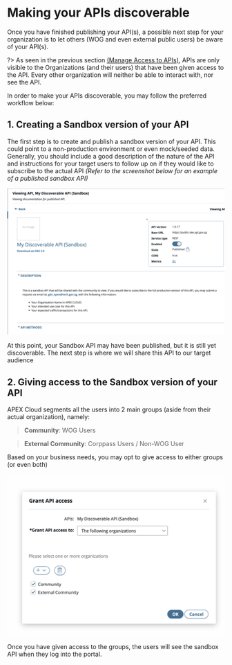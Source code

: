 # Making your APIs discoverable

Once you have finished publishing your API(s), a possible next step for your organization is to let others (WOG and even external public users) be aware of your API(s). 

?> As seen in the previous section [(Manage Access to APIs)](sections/publishing/api-access.md), APIs are only visible to the Organizations (and their users) that have been given access to the API. Every other organization will neither be able to interact with, nor see the API.

In order to make your APIs discoverable, you may follow the preferred workflow below:

## 1. Creating a Sandbox version of your API

The first step is to create and publish a sandbox version of your API. This could point to a non-production environment or even mock/seeded data. Generally, you should include a good description of the nature of the API and instructions for your target users to follow up on if they would like to subscribe to the actual API
*(Refer to the screenshot below for an example of a published sandbox API)*

![Published API](./_assets/making-api-discoverable/published.png)

At this point, your Sandbox API may have been published, but it is still yet discoverable. The next step is where we will share this API to our target audience

## 2. Giving access to the Sandbox version of your API

APEX Cloud segments all the users into 2 main groups (aside from their actual organization), namely:

> **Community**: WOG Users

> **External Community**: Corppass Users / Non-WOG User

Based on your business needs, you may opt to give access to either groups (or even both)

![Access API](./_assets/making-api-discoverable/access.png)

Once you have given access to the groups, the users will see the sandbox API when they log into the portal.